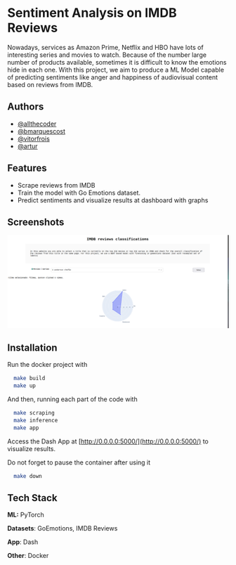 
# Sentiment Analysis on IMDB Reviews

Nowadays, services as Amazon Prime, Netflix and HBO have lots of interesting series and movies to watch. Because of the number large number of products available,
sometimes it is difficult to know the emotions hide in each one. With this project, we aim to produce a ML Model capable of predicting sentiments like anger and happiness of audiovisual content based on reviews from IMDB.

## Authors

- [@allthecoder](https://github.com/allthecoder)
- [@bmarquescost](https://github.com/bmarquescost)
- [@vitorfrois](https://www.github.com/vitorfrois)
- [@artur]()


## Features

- Scrape reviews from IMDB
- Train the model with Go Emotions dataset.
- Predict sentiments and visualize results at dashboard with graphs

## Screenshots

![App Screenshot](DashAppScreenshot.png)


## Installation

Run the docker project with

```bash
  make build
  make up
```

And then, running each part of the code with

```bash
  make scraping
  make inference
  make app
```

Access the Dash App at [http://0.0.0.0:5000/](http://0.0.0.0:5000/) to visualize results.

Do not forget to pause the container after using it 
```bash
  make down
```
    
## Tech Stack

**ML:** PyTorch

**Datasets**: GoEmotions, IMDB Reviews

**App**: Dash

**Other**: Docker
